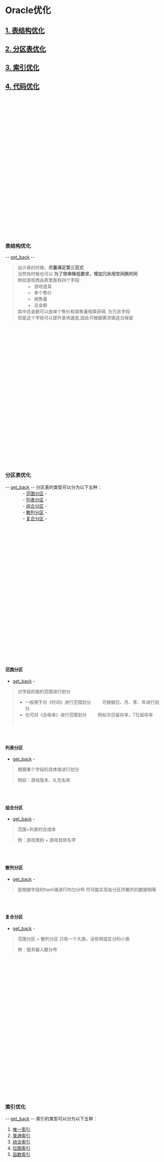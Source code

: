 <a name="3d725f4d"></a>
# Oracle优化
<a name="FLWBs"></a>
## [1. 表结构优化](#3b14b513)
<a name="yd5xD"></a>
## [2. 分区表优化](#54bd2780)
<a name="plGEG"></a>
## [3. 索引优化](#NTNZo)
<a name="oKA9P"></a>
## [4. 代码优化](#seFDW)
<br>
<br>
<br>
<br>
<br>
<br>
<br>
<br>
<br>
<br>
<br>
<br>
<br>
<br>
<br>
<br>
<br>
<br>
<br>
<br>
<br>
<br>
<br>
<br>
<br>
<br>

<a name="3b14b513"></a>
### 表结构优化      
-- [get_back](#3d725f4d) -- 
> 设计表的时候，**尽量满足第三范式** <br>
> 当然有时候也可以 **为了效率降低要求，增加冗余用空间换时间** <br>
> 例如游戏商品表里面有四个字段:  <br>
> &emsp;&emsp; +  游戏道具   <br>
> &emsp;&emsp; +  单个售价   <br>
> &emsp;&emsp; +  销售量     <br>
> &emsp;&emsp; +  总金额     <br>
> 其中总金额可以由单个售价和销售量相乘获得, 为冗余字段<br>
> 但是这个字段可以提升查询速度,因此可根据需求做适当保留 <br>
<br>
<br>
<br>
<br>
<br>
<br>
<br>
<br>
<br>
<br>
<br>
<br>
<br>
<br>
<br>
<br>
<br>
<br>
<br>
<br>
<br>
<br>
<br>
<br>
<br>
<br>















<a name="54bd2780"></a>
### 分区表优化     
-- [get_back](#3d725f4d) --
分区表的类型可以分为以下五种：         <br>
&emsp;&emsp;  - [范围分区](#dc5c9f03) -        <br>
&emsp;&emsp;  - [列表分区](#48849fe0) -        <br>
&emsp;&emsp;  - [组合分区](#d6ea6238) -        <br>
&emsp;&emsp;  - [散列分区](#9b72e6d9) -        <br>
&emsp;&emsp;  - [复合分区](#339fb890) -        <br>
<br>
<br>
<br>
<br>
<br>
<br>
<br>
<br>
<br>
<br>
<br>
<br>
<br>
<br>
<br>
<br>
<br>
<br>
<br>
<br>
<br>
<br>
<br>
<br>
<br>
<br>

<a name="dc5c9f03"></a>
#### 范围分区
- [get_back](#54bd2780) -
> 对字段的值的范围进行划分 
> >>>>>>>>>>>>>>>>
> - 一般用于对《时间》进行范围划分        
可根据日、月、季、年进行划分        
> - 也可对《合格率》进行范围划分         
例如次日留存率，7日留存率          
<br>
<br>

<a name="48849fe0"></a>
#### 列表分区
- [get_back](#54bd2780) -
> 根据某个字段的具体值进行划分
> >>>>>>>>>>>>>>>>
> 例如：游戏版本、礼包名称
<br>
<br>

<a name="d6ea6238"></a>
#### 组合分区
- [get_back](#54bd2780) -
> 范围+列表的合成体
> >>>>>>>>>>>>>>>>
> 例：游戏类别 + 游戏具体名字
<br>
<br>

<a name="9b72e6d9"></a>
#### 散列分区
- [get_back](#54bd2780) -
> 是根据字段的hash值进行均匀分布 尽可能实现各分区所散列的数据相等
<br>
<br>

<a name="339fb890"></a>
#### 复合分区
- [get_back](#54bd2780) -
> 范围分区 + 散列分区 
> 只有一个大类，没有明显区分的小类
> >>>>>>>>>>>>>>>>
>  例：服务器人数分布
<br>
<br>
<br>
<br>
<br>
<br>
<br>
<br>
<br>
<br>
<br>
<br>
<br>
<br>
<br>
<br>
<br>
<br>
<br>
<br>
<br>
<br>
<br>
<br>
<br>
<br>













<a name="NTNZo"></a>
### 索引优化
-- [get_back](#3d725f4d) --
索引的类型可以分为以下五种：

1. [唯一索引](#KMVJJ)
2. [普通索引](#gQ7V0)
3. [组合索引](#VZJ0m)
4. [位图索引](#s8JtB)
5. [函数索引](#PZ2Pk)

<br>
<br>
<br>
<br>
<br>
<br>
<br>
<br>
<br>
<br>
<br>
<br>
<br>
<br>
<br>
<br>
<br>
<br>
<br>
<br>
<br>
<br>
<br>
<br>
<br>
<br>

<a name="KMVJJ"></a>
#### 唯一索引
- [get_back](#NTNZo) -
> 当某列任意两行数据不相同
> >>>>>>>
>  uid
<br>
<br>

<a name="gQ7V0"></a>
#### 普通索引
- [get_back](#NTNZo) -
> 少量重复的数据 一般可满足大部分索引的需求
<br>
<br>

<a name="VZJ0m"></a>
#### 组合索引
- [get_back](#NTNZo) -
> 当多列经常一起出现在WHERE条件中，创建索引
<br>
<br>

<a name="s8JtB"></a>
#### 位图索引
- [get_back](#NTNZo) -
> 当一列有大量重复数据时建立
> >>>>>>>
> 省份、性别、游戏类型、游戏平台
<br>
<br>

<a name="PZ2Pk"></a>
#### 函数索引
- [get_back](#NTNZo) -
> 在WHERE 条件语句中包含函数或表达式时建立
<br>
<br>
<br>
<br>
<br>
<br>
<br>
<br>
<br>
<br>
<br>
<br>
<br>
<br>
<br>
<br>
<br>
<br>
<br>
<br>
<br>
<br>
<br>
<br>
<br>
<br>













<a name="seFDW"></a>
### 代码优化
-- [get_back](#3d725f4d) --

1. [避免索引失效](#pIeBV)
2. [Union 和 Union All](#D07C3)
3. [绑定变量](#HsG9k)
4. [查询避免使用 *](#Qlfx9)
5. [减少数据库访问次数](#RrxUU)
6. [用 where 替换 having](#aV0QB)
7. [执行计划优化](#ULYYc)

<br>
<br>
<br>
<br>
<br>

<a name="pIeBV"></a>
#### 1. 避免索引失效
- [get_back](#seFDW) -
<br>

**a. 避免隐式转换**
> 表的字段类型要与查询内容一致
> 例：id  varchar2(200)
>        where  id = 1234
>        string  >>   number


**b. 避免模糊查询 %在前**
>      -- %王冰冰%    索引失效
>      -- %王冰冰       索引失效
>      +  王冰冰%      索引不失效
> 可用 instr  替代 like
> 或用并行提高查询速度
> SELECT  /*+PARALLEL(employee,2)*/ 
>                  * 
> FROM employee 
> WHERE last_name LIKE '%c%


__c. 避免使用不等于操作符  <>  !=__
> 用 or 语法替代不等号进行查询
> where id <> 100
>              ↓↓↓
> where id >100 or id<100


**d. 避免对索引使用计算或函数**
> + - * /     is null    is not null    
> or   连接的不是同一个字段，索引失效
> sum()   trunc()


**e. 组合索引使用遵循最左前缀原则**
> (类似过桥，桥头，桥身，桥尾)
> 范围索引后面的字段会失效
> index cctv ( id, name, job )
> >>>>>>
> where id=52 and name=wbb and job=jizhe
> where id=52 and job=jizhe
> where id>52 and name=wbb and job=jizhe
> where name=wbb and job=jizhe
> >>>>>>
> id, name, job 均走索引
> id 走索引
> id 走索引
> 均不走索引

<br>
<br>

<a name="D07C3"></a>
#### 2. Union 和 Union All
- [get_back](#seFDW) -
> 当where后面有or且多个不同字段时
> 索引无法使用
> 此时可将多个条件Union 或 Union All
<br>
<br>



<a name="HsG9k"></a>
#### 3. 绑定变量
- [get_back](#seFDW) -
> 可以将SQL语句写进存储过程，
> 在存储过程中使用变量，
> 来达到共享SQL语句的目的。
> 存储过程是已经编译过的SQL语句的集合，也可以达到减少编译时间的目的
<br>
<br>



<a name="Qlfx9"></a>
#### 4. 避免查询使用 *
- [get_back](#seFDW) -
> ORACLE数据库在解析的过程中，
> 会将 * 一次转换成所有的列名，
> 这个工作是通过查询数据字典完成的
> 这将增加额外资源消耗。
<br>
<br>



<a name="RrxUU"></a>
#### 5. 减少数据库访问次数
- [get_back](#seFDW) -
> 当执行每条SQL语句时，ORACLE数据库在内部执行了许多工作：
>        解析SQL语句，
>        估算索引的利用率，
>        绑定变量，
>        读取数据块等，
> 由此可见，减少访问数据库的次数，就能实际上减少ORACLE 数据库的工作量。
> >>>>>>>>>>
> 例：合成宽表
>         多条SQL合为一条
<br>
<br>


<a name="aV0QB"></a>
#### 6. 用 where 替换 having
- [get_back](#seFDW) -
> 避免使用 HAVING 子句，
> HAVING 只会在检索出所有记录之后才对结果集进行过滤
> 这个处理需要排序，总计等操作。
> 如果能通过 WHERE 子句限制记录的数目，那就能减少这方面的开销。
<br>
<br>



<a name="ULYYc"></a>
#### 7. 执行计划优化
- [get_back](#seFDW) -

